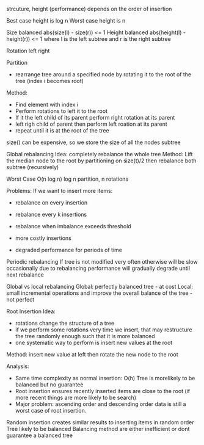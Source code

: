 strcuture, height (performance) depends on the order of insertion

Best case height is log n
Worst case height is n

Size balanced
abs(size(l) - size(r)) <= 1
Height balanced
abs(height(l) - height(r)) <= 1
where l is the left subtree and r is the right subtree

Rotation
left 
right

Partition
- rearrange tree around a specified node by rotating it to the root of the tree (index i becomes root)

Method:
- Find element with index i
- Perform rotations to left it to the root
- If it the left child of its parent perform right rotation at its parent
- left righ child of parent then perform left roation at its parent
- repeat until it is at the root of the tree

size() can be expensive, so we store the size of all the nodes subtree

Global rebalancing
Idea: completely rebalance the whole tree
Method: Lift the median node to the root by partitioning on size(t)/2
then rebalance both subtree (recursively)

Worst Case O(n log n)
log n partition, n rotations

Problems: 
If we want to insert more items: 
- rebalance on every insertion
- rebalance every k insertions
- rebalance when imbalance exceeds threshold

- more costly insertions
- degraded performance for periods of time
  
Periodic rebalancing
If tree is not modified very often
otherwise will be slow occasionally due to rebalancing
performance will gradually degrade until next rebalance

Global vs local rebalancing
Global:
perfectly balanced tree - at cost
Local:
small incremental operations and improve the overall balance of the tree - not perfect

Root Insertion
Idea:
- rotations change the structure of a tree
- if we perform some rotations very time we insert, that may restructure the tree randomly enough such that it is more balanced
- one systematic way to perform is insert new values at the root

Method: insert new value at left then rotate the new node to the root

Analysis:
- Same time complexity as normal insertion: O(h)
 Tree is morelikely to be balanced but no guarantee
- Root insertion ensures recently inserted items are close to the root
  (if more recent things are more likely to be search)
- Major problem: ascending order and descending order data is still a worst case of root insertion.

Random insertion creates similar results to inserting items in random order
Tree likely to be balanced
Balancing method are either inefficient or dont guarantee a balanced tree
